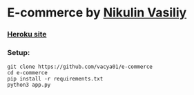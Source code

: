 # E-commerce by [Nikulin Vasiliy](https://github.com/vacya01)

### [Heroku site](https://xsolla-e-commerce.herokuapp.com/)

### Setup:

`git clone https://github.com/vacya01/e-commerce` \
`cd e-commerce`\
`pip install -r requirements.txt`\
`python3 app.py`

